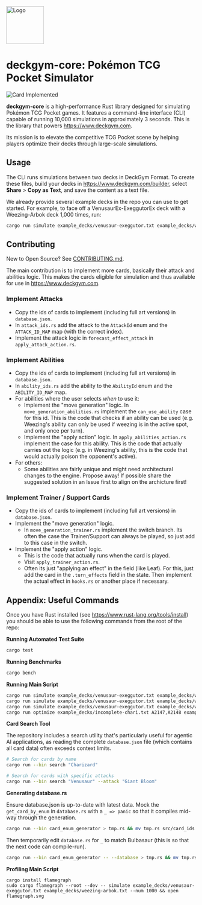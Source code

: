 <img src="./images/logo.svg" alt="Logo" width="100" height="100">

# deckgym-core: Pokémon TCG Pocket Simulator

![Card Implemented](https://img.shields.io/badge/Cards_Implemented-304_%2F_690_%2844.06%25%29-yellow)

**deckgym-core** is a high-performance Rust library designed for simulating Pokémon TCG Pocket games. It features a command-line interface (CLI) capable of running 10,000 simulations in approximately 3 seconds. This is the library that powers https://www.deckgym.com.

Its mission is to elevate the competitive TCG Pocket scene by helping players optimize their decks through large-scale simulations.

## Usage

The CLI runs simulations between two decks in DeckGym Format. To create these files, build your decks in https://www.deckgym.com/builder, select **Share** > **Copy as Text**, and save the content as a text file.

We already provide several example decks in the repo you can use to get started. For example, to face off a VenusaurEx-ExeggutorEx deck with a Weezing-Arbok deck 1,000 times, run:

```bash
cargo run simulate example_decks/venusaur-exeggutor.txt example_decks/weezing-arbok.txt --num 1000 -v
```

## Contributing

New to Open Source? See [CONTRIBUTING.md](./CONTRIBUTING.md).

The main contribution is to implement more cards, basically their attack and abilities logic. This makes the cards eligible for simulation and thus available for use in https://www.deckgym.com.

### Implement Attacks

- Copy the ids of cards to implement (including full art versions) in `database.json`.
- In `attack_ids.rs` add the attack to the `AttackId` enum and the `ATTACK_ID_MAP` map (with the correct index).
- Implement the attack logic in `forecast_effect_attack` in `apply_attack_action.rs`.

### Implement Abilities

- Copy the ids of cards to implement (including full art versions) in `database.json`.
- In `ability_ids.rs` add the ability to the `AbilityId` enum and the `ABILITY_ID_MAP` map.
- For abilities where the user selects _when_ to use it:
  - Implement the "move generation" logic. In `move_generation_abilities.rs` implement the `can_use_ability` case for this id. This is the code that checks if an ability can be used (e.g. Weezing's ability can only be used if weezing is in the active spot, and only once per turn).
  - Implement the "apply action" logic. In `apply_abilities_action.rs` implement the case for this ability. This is the code that actually carries out the logic (e.g. in Weezing's ability, this is the code that would actually poison the opponent's active).
- For others:
  - Some abilities are fairly unique and might need architectural changes to the engine. Propose away! If possible share the suggested solution in an Issue first to align on the archicture first!

### Implement Trainer / Support Cards

- Copy the ids of cards to implement (including full art versions) in `database.json`.
- Implement the "move generation" logic.
  - In `move_generation_trainer.rs` implement the switch branch. Its often the case the Trainer/Support can always be played, so just add to this case in the switch.
- Implement the "apply action" logic.
  - This is the code that actually runs when the card is played.
  - Visit `apply_trainer_action.rs`.
  - Often its just "applying an effect" in the field (like Leaf). For this, just
    add the card in the `.turn_effects` field in the state. Then implement the actual
    effect in `hooks.rs` or another place if necessary.

## Appendix: Useful Commands

Once you have Rust installed (see https://www.rust-lang.org/tools/install) you should be able to use the following commands from the root of the repo:

**Running Automated Test Suite**

```bash
cargo test
```

**Running Benchmarks**

```bash
cargo bench
```

**Running Main Script**

```bash
cargo run simulate example_decks/venusaur-exeggutor.txt example_decks/weezing-arbok.txt --num 1000 --players r,r
cargo run simulate example_decks/venusaur-exeggutor.txt example_decks/weezing-arbok.txt --num 1 --players r,r -vv
cargo run simulate example_decks/venusaur-exeggutor.txt example_decks/weezing-arbok.txt --num 1 --players r,r -vvvv
cargo run optimize example_decks/incomplete-chari.txt A2147,A2148 example_decks/ --num 10 --players e,e -v
```

**Card Search Tool**

The repository includes a search utility that's particularly useful for agentic AI applications, as reading the complete `database.json` file (which contains all card data) often exceeds context limits.

```bash
# Search for cards by name
cargo run --bin search "Charizard"

# Search for cards with specific attacks
cargo run --bin search "Venusaur" --attack "Giant Bloom"
```

**Generating database.rs**

Ensure database.json is up-to-date with latest data. Mock the `get_card_by_enum` in `database.rs` with a `_ => panic` so that
it compiles mid-way through the generation.

```bash
cargo run --bin card_enum_generator > tmp.rs && mv tmp.rs src/card_ids.rs && cargo fmt
```

Then temporarily edit `database.rs` for `_` to match Bulbasaur (this is so that the next code can compile-run).

```bash
cargo run --bin card_enum_generator -- --database > tmp.rs && mv tmp.rs src/database.rs && cargo fmt
```

**Profiling Main Script**

```
cargo install flamegraph
sudo cargo flamegraph --root --dev -- simulate example_decks/venusaur-exeggutor.txt example_decks/weezing-arbok.txt --num 1000 && open flamegraph.svg
```
